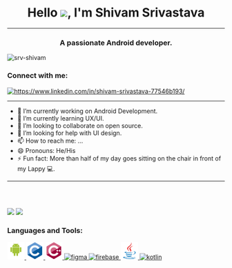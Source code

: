 <h1 align="center">Hello <img src="https://media.giphy.com/media/hvRJCLFzcasrR4ia7z/giphy.gif" width="28px">, I'm Shivam Srivastava</h2>

----------------------------------------------------------------------------------------------------------------------------------

<h3 align="center">A passionate Android developer.</h3>

<p align="left"> <img src="https://komarev.com/ghpvc/?username=srv-shivam&label=Profile%20views&color=0e75b6&style=flat" alt="srv-shivam" /> </p>

<h3 align="left">Connect with me:</h3>
<p align="left">
<a href="https://linkedin.com/in/https://www.linkedin.com/in/shivam-srivastava-77546b193/" target="blank"><img align="center" src="https://raw.githubusercontent.com/rahuldkjain/github-profile-readme-generator/master/src/images/icons/Social/linked-in-alt.svg" alt="https://www.linkedin.com/in/shivam-srivastava-77546b193/" height="30" width="40" /></a>
</p>

----------------------------------------------------------------------------------------------------------------------------------
- 🔭 I’m currently working on Android Development.
- 🌱 I’m currently learning UX/UI.
- 👯 I’m looking to collaborate on open source.
- 🤔 I’m looking for help with UI design.
- 📫 How to reach me: ...
- 😄 Pronouns: He/His
- ⚡ Fun fact: More than half of my day goes sitting on the chair in front of my Lappy 💻.

------------------------------------------------------------------------------------------------------------------------------------
<br>
<br>

<p>
<img src="https://github-readme-stats.vercel.app/api?username=srv-shivam&&show_icons=true&title_color=EDAD0D&icon_color=FFDF00&text_color=ffffff&bg_color=FF000000">
<img align="end" src="https://github-readme-stats.vercel.app/api/top-langs/?username=srv-shivam&show_icons=true&hide_border=true&layout=compact&langs_count=8" width="auto" height="150">
</p>

<h3 align="left">Languages and Tools:</h3>
<p align="left"> <a href="https://developer.android.com" target="_blank"> <img src="https://raw.githubusercontent.com/devicons/devicon/master/icons/android/android-original-wordmark.svg" alt="android" width="40" height="40"/> </a> <a href="https://www.cprogramming.com/" target="_blank"> <img src="https://raw.githubusercontent.com/devicons/devicon/master/icons/c/c-original.svg" alt="c" width="40" height="40"/> </a> <a href="https://www.w3schools.com/cpp/" target="_blank"> <img src="https://raw.githubusercontent.com/devicons/devicon/master/icons/cplusplus/cplusplus-original.svg" alt="cplusplus" width="40" height="40"/> </a> <a href="https://www.figma.com/" target="_blank"> <img src="https://www.vectorlogo.zone/logos/figma/figma-icon.svg" alt="figma" width="40" height="40"/> </a> <a href="https://firebase.google.com/" target="_blank"> <img src="https://www.vectorlogo.zone/logos/firebase/firebase-icon.svg" alt="firebase" width="40" height="40"/> </a> <a href="https://www.java.com" target="_blank"> <img src="https://raw.githubusercontent.com/devicons/devicon/master/icons/java/java-original.svg" alt="java" width="40" height="40"/> </a> <a href="https://kotlinlang.org" target="_blank"> <img src="https://www.vectorlogo.zone/logos/kotlinlang/kotlinlang-icon.svg" alt="kotlin" width="40" height="40"/> </a> </p>
